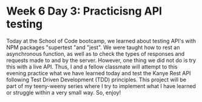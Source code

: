 # Week 6 Day 3: Practicisng API testing

Today at the School of Code bootcamp, we learned about testing API's with NPM packages "supertest "and "jest". We were taught how to rest an asynchronous function, as well as to check the types of responses and requests made to and by the server. However, one thing we did not do is try this with a live API. Thus, I and a fellow classmate will attempt to this evening practice what we have learned today and test the Kanye Rest API following Test Driven Development (TDD) principles. This project will be part of my teeny-weeny series where I try to implement what I have learned or struggle within a very small way. So, enjoy!
